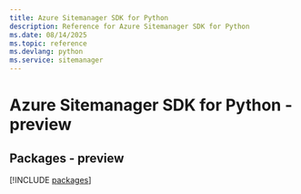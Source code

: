 ```yaml
---
title: Azure Sitemanager SDK for Python
description: Reference for Azure Sitemanager SDK for Python
ms.date: 08/14/2025
ms.topic: reference
ms.devlang: python
ms.service: sitemanager
---
```

# Azure Sitemanager SDK for Python - preview
## Packages - preview
[!INCLUDE [packages](sitemanager-index.md)]